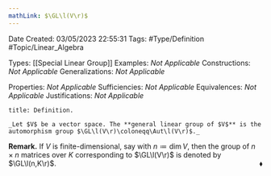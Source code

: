 ```yaml
---
mathLink: $\GL\l(V\r)$
---
```


<div class="topSpace"></div>

Date Created: 03/05/2023 22:55:31
Tags: #Type/Definition #Topic/Linear_Algebra

Types: [[Special Linear Group]]
Examples: _Not Applicable_
Constructions: _Not Applicable_
Generalizations: _Not Applicable_

Properties: _Not Applicable_
Sufficiencies: _Not Applicable_
Equivalences: _Not Applicable_
Justifications: _Not Applicable_

``` ad-Definition
title: Definition.

_Let $V$ be a vector space. The **general linear group of $V$** is the automorphism group $\GL\l(V\r)\coloneqq\Aut\l(V\r)$._

```

**Remark.** If $V$ is finite-dimensional, say with $n\coloneqq\dim V$, then the group of $n\times n$ matrices over $K$ corresponding to $\GL\l(V\r)$ is denoted by $\GL\l(n,K\r)$.<span style="float:right;">$\blacklozenge$</span>
